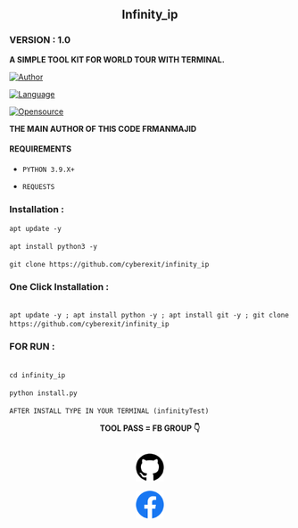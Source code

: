 <h2 align="center"> Infinity_ip </h2>

<h3>VERSION : 1.0</h3>

**A SIMPLE TOOL KIT FOR WORLD TOUR WITH TERMINAL.**

[![Author](https://img.shields.io/badge/Author-Cyberexit-blue)](https://github.com/cyberexit)

[![Language](https://img.shields.io/badge/Written%20in-Python3-blue)](#)

[![Opensource](https://img.shields.io/badge/Open%20Source-Yes-green)](#)

**THE MAIN AUTHOR OF THIS CODE FRMANMAJID**

#### REQUIREMENTS

* `PYTHON 3.9.X+`

* `REQUESTS`

### Installation :

```
apt update -y

apt install python3 -y

git clone https://github.com/cyberexit/infinity_ip

```

### One Click Installation :

```

apt update -y ; apt install python -y ; apt install git -y ; git clone https://github.com/cyberexit/infinity_ip

```
### FOR RUN :

```

cd infinity_ip 

python install.py

AFTER INSTALL TYPE IN YOUR TERMINAL (infinityTest)

```
<div align="center">

<b> TOOL PASS = FB GROUP 👇 </b><br><br>

<a href="https://github.com/cyberexit/">

  <img width="50px" height="50px" src="https://raw.githubusercontent.com/fh-rabbi/Hack-Box/main/images/git.png">

</a>

<a href="https://facebook.com/groups/658498695902684/">

  <img width="50px" height="50px" src="https://raw.githubusercontent.com/fh-rabbi/Hack-Box/main/images/fb.png"><!I JUST USE A PIC FROM FH-RABBI >

</a>

</div>  
